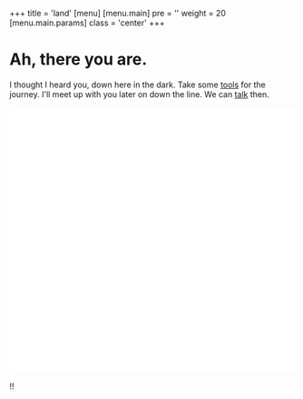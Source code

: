 ﻿+++
title = 'land'
[menu]
  [menu.main]
    pre = '<i class="fa-solid fa-code"></i>'
    weight = 20
    [menu.main.params]
      class = 'center'
+++

#  Ah, there you are.
I thought I heard you, down here in the dark. Take some [tools](tools) for the journey. I'll meet up with you later on down the line. We can [talk](contact) then. 

![image](white_lantern.png)

!!
